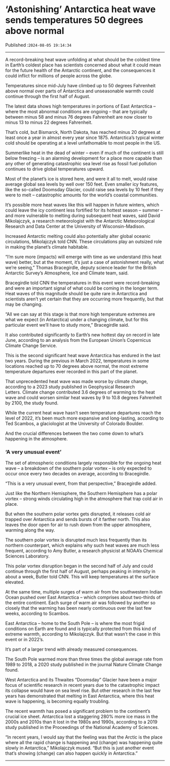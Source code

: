# ‘Astonishing’ Antarctica heat wave sends temperatures 50 degrees above normal

Published :`2024-08-05 19:14:34`

---

A record-breaking heat wave unfolding at what should be the coldest time in Earth’s coldest place has scientists concerned about what it could mean for the future health of the Antarctic continent, and the consequences it could inflict for millions of people across the globe.

Temperatures since mid-July have climbed up to 50 degrees Fahrenheit above normal over parts of Antarctica and unseasonable warmth could continue through the first half of August.

The latest data shows high temperatures in portions of East Antarctica – where the most abnormal conditions are ongoing – that are typically between minus 58 and minus 76 degrees Fahrenheit are now closer to minus 13 to minus 22 degrees Fahrenheit.

That’s cold, but Bismarck, North Dakota, has reached minus 20 degrees at least once a year in almost every year since 1875. Antarctica’s typical winter cold should be operating at a level unfathomable to most people in the US.

Summerlike heat in the dead of winter – even if much of the continent is still below freezing – is an alarming development for a place more capable than any other of generating catastrophic sea level rise as fossil fuel pollution continues to drive global temperatures upward.

Most of the planet’s ice is stored here, and were it all to melt, would raise average global sea levels by well over 150 feet. Even smaller icy features, like the so-called Doomsday Glacier, could raise sea levels by 10 feet if they were to melt – catastrophic amounts for the world’s coastal communities.

It’s possible more heat waves like this will happen in future winters, which could leave the icy continent less fortified for its hottest season – summer – and more vulnerable to melting during subsequent heat waves, said David Mikolajczyk, a research meteorologist with the Antarctic Meteorological Research and Data Center at the University of Wisconsin-Madison.

Increased Antarctic melting could also potentially alter global oceanic circulations, Mikolajczyk told CNN. These circulations play an outsized role in making the planet’s climate habitable.

“I’m sure more (impacts) will emerge with time as we understand (this heat wave) better, but at the moment, it’s just a case of astonishment really, what we’re seeing,”  Thomas Bracegirdle, deputy science leader for the British Antarctic Survey’s Atmosphere, Ice and Climate team, said.

Bracegirdle told CNN the temperatures in this event were record-breaking and were an important signal of what could be coming in the longer term. Heat waves of this magnitude should be quite rare in Antarctica and scientists aren’t yet certain that they are occurring more frequently, but that may be changing.

“All we can say at this stage is that more high temperature extremes are what we expect (in Antarctica) under a changing climate, but for this particular event we’ll have to study more,” Bracegirdle said.

It also contributed significantly to Earth’s new hottest day on record in late June, according to an analysis from the European Union’s Copernicus Climate Change Service.

This is the second significant heat wave Antarctica has endured in the last two years. During the previous in March 2022, temperatures in some locations reached up to 70 degrees above normal, the most extreme temperature departures ever recorded in this part of the planet.

That unprecedented heat wave was made worse by climate change, according to a 2023 study published in Geophysical Research Letters. Climate change contributed 3.6 degrees of warming to the heat wave and could worsen similar heat waves by 9 to 10.8 degrees Fahrenheit by 2100, the study found.

While the current heat wave hasn’t seen temperature departures reach the level of 2022, it’s been much more expansive and long-lasting, according to Ted Scambos, a glaciologist at the University of Colorado Boulder.

And the crucial differences between the two come down to what’s happening in the atmosphere.

### ‘A very unusual event’

The set of atmospheric conditions largely responsible for the ongoing heat wave – a breakdown of the southern polar vortex – is only expected to occur once every two decades on average, according to Bracegirdle.

“This is a very unusual event, from that perspective,” Bracegirdle added.

Just like the Northern Hemisphere, the Southern Hemisphere has a polar vortex – strong winds circulating high in the atmosphere that trap cold air in place.

But when the southern polar vortex gets disrupted, it releases cold air trapped over Antarctica and sends bursts of it farther north. This also leaves the door open for air to rush down from the upper atmosphere, warming along the way.

The southern polar vortex is disrupted much less frequently than its northern counterpart, which explains why such heat waves are much less frequent, according to Amy Butler, a research physicist at NOAA’s Chemical Sciences Laboratory.

This polar vortex disruption began in the second half of July and could continue through the first half of August, perhaps peaking in intensity in about a week, Butler told CNN. This will keep temperatures at the surface elevated.

At the same time, multiple surges of warm air from the southwestern Indian Ocean pushed over East Antarctica – which comprises about two-thirds of the entire continent. Each surge of warm air was followed by another so closely that the warming has been nearly continuous over the last few weeks, according to Scambos.

East Antarctica – home to the South Pole – is where the most frigid conditions on Earth are found and is typically protected from this kind of extreme warmth, according to Mikolajczyk. But that wasn’t the case in this event or in 2022’s.

It’s part of a larger trend with already measured consequences.

The South Pole warmed more than three times the global average rate from 1989 to 2018, a 2020 study published in the journal Nature Climate Change found.

West Antarctica and its Thwaites “Doomsday” Glacier have been a major focus of scientific research in recent years due to the catastrophic impact its collapse would have on sea level rise. But other research in the last few years has demonstrated that melting in East Antarctica, where this heat wave is happening, is becoming equally troubling.

The recent warmth has posed a significant problem to the continent’s crucial ice sheet. Antarctica lost a staggering 280% more ice mass in the 2000s and 2010s than it lost in the 1980s and 1990s, according to a 2019 study published in the Proceedings of the National Academy of Sciences.

“In recent years, I would say that the feeling was that the Arctic is the place where all the rapid change is happening and (change) was happening quite slowly in Antarctica,” Mikolajczyk mused. “But this is just another event that’s showing (change) can also happen quickly in Antarctica.”

---


